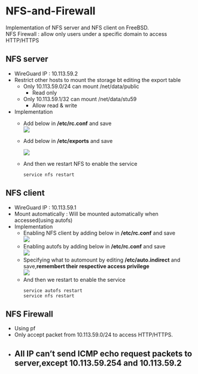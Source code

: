 # NFS-and-Firewall
Implementation of NFS server and NFS client on FreeBSD.  
NFS Firewall : allow only users under a specific domain to access HTTP/HTTPS  
## NFS server
- WireGuard IP : 10.113.59.2
- Restrict other hosts to mount the storage bt editing the export table
  - Only 10.113.59.0/24 can mount /net/data/public
    - Read only
  - Only 10.113.59.1/32 can mount /net/data/stu59
    - Allow read & write
- Implementation  
   - Add below in **/etc/rc.conf** and save    
    ![](https://imgur.com/SA5tQLv.jpg)
   - Add below in **/etc/exports** and save  
  
      ![](https://imgur.com/LU3Ctb9.jpg)  
  
   - And then we restart NFS to enable the service
      ```
      service nfs restart
      ```
 
## NFS client
- WireGuard IP : 10.113.59.1
- Mount automatically : Will be mounted automatically when accessed(using autofs)
- Implementation  
  - Enabling NFS client by adding below in **/etc/rc.conf** and save  
    ![](https://imgur.com/yO4KWnY.jpg)
  - Enabling autofs by adding below in **/etc/rc.conf** and save  
    ![](https://imgur.com/zYLBmjG.jpg)
  - Specifying what to automount by editing **/etc/auto.indirect** and save,**remembert their respective access privilege**   
    ![](https://imgur.com/SCciyIN.jpg)
  - And then we restart to enable the service
    ```
    service autofs restart
    service nfs restart
    ```
## NFS Firewall
- Using pf
- Only accept packet from 10.113.59.0/24 to access HTTP/HTTPS.  
- All IP can’t send ICMP echo request packets to server,except 10.113.59.254 and 10.113.59.2
  - 

